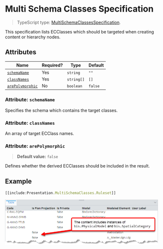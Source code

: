 # Multi Schema Classes Specification

> TypeScript type: [MultiSchemaClassesSpecification]($presentation-common).

This specification lists ECClasses which should be targeted when creating content or hierarchy nodes.

## Attributes

| Name                                          | Required? | Type       | Default |
| --------------------------------------------- | --------- | ---------- | ------- |
| [`schemaName`](#attribute-schemaname)         | Yes       | `string`   | `""`    |
| [`classNames`](#attribute-classnames)         | Yes       | `string[]` | `[]`    |
| [`arePolymorphic`](#attribute-arepolymorphic) | No        | `boolean`  | `false` |

### Attribute: `schemaName`

Specifies the schema which contains the target classes.

### Attribute: `classNames`

An array of target ECClass names.

### Attribute: `arePolymorphic`

> **Default value:** `false`

Defines whether the derived ECClasses should be included in the result.

## Example

```ts
[[include:Presentation.MultiSchemaClasses.Ruleset]]
```

![Content of physical models and spatial categories](./media/multischemaclasses.png)
